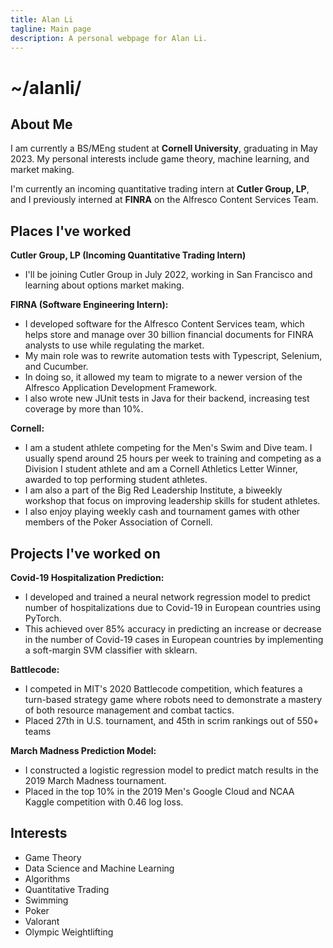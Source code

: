 ```yaml
---
title: Alan Li
tagline: Main page
description: A personal webpage for Alan Li.
---
```


# ~/alanli/
## About Me
I am currently a BS/MEng student at **Cornell University**, graduating in May 2023. My personal interests include game theory, machine learning, and market making.

I'm currently an incoming quantitative trading intern at **Cutler Group, LP**, and I previously interned at **FINRA** on the Alfresco Content Services Team.

## Places I've worked
**Cutler Group, LP (Incoming Quantitative Trading Intern)**
- I'll be joining Cutler Group in July 2022, working in San Francisco and learning about options market making.

**FIRNA (Software Engineering Intern):**
- I developed software for the Alfresco Content Services team, which helps store and manage over 30 billion financial documents for FINRA analysts to use while regulating the market.
- My main role was to rewrite automation tests with Typescript, Selenium, and Cucumber. 
- In doing so, it allowed my team to migrate to a newer version of the Alfresco Application Development Framework.
- I also wrote new JUnit tests in Java for their backend, increasing test coverage by more than 10\%.

**Cornell:**
- I am a student athlete competing for the Men's Swim and Dive team. I usually spend around 25 hours per week to training and competing as a Division I student athlete and am a Cornell Athletics Letter Winner, awarded to top performing student athletes.
- I am also a part of the Big Red Leadership Institute, a biweekly workshop that focus on improving leadership skills for student athletes.
- I also enjoy playing weekly cash and tournament games with other members of the Poker Association of Cornell.

## Projects I've worked on
**Covid-19 Hospitalization Prediction:**
- I developed and trained a neural network regression model to predict number of hospitalizations due to Covid-19 in European countries using PyTorch.
- This achieved over 85\% accuracy in predicting an increase or decrease in the number of Covid-19 cases in European countries by implementing a soft-margin SVM classifier with sklearn.

**Battlecode:**
- I competed in MIT's 2020 Battlecode competition, which features a turn-based strategy game where robots need to demonstrate a mastery of both resource management and combat tactics.
- Placed 27th in U.S. tournament, and 45th in scrim rankings out of 550+ teams

**March Madness Prediction Model:**
- I constructed a logistic regression model to predict match results in the 2019 March Madness tournament.
- Placed in the top 10% in the 2019 Men's Google Cloud and NCAA Kaggle competition with 0.46 log loss.

## Interests
- Game Theory
- Data Science and Machine Learning
- Algorithms
- Quantitative Trading
- Swimming
- Poker
- Valorant
- Olympic Weightlifting

